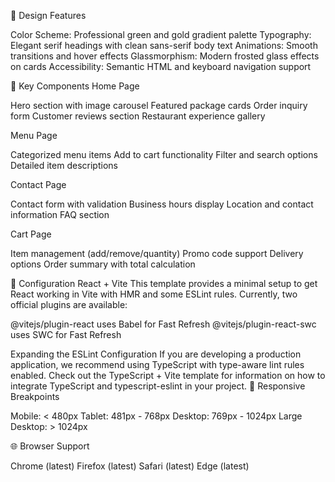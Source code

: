 🎨 Design Features

Color Scheme: Professional green and gold gradient palette
Typography: Elegant serif headings with clean sans-serif body text
Animations: Smooth transitions and hover effects
Glassmorphism: Modern frosted glass effects on cards
Accessibility: Semantic HTML and keyboard navigation support

🚀 Key Components
Home Page

Hero section with image carousel
Featured package cards
Order inquiry form
Customer reviews section
Restaurant experience gallery

Menu Page

Categorized menu items
Add to cart functionality
Filter and search options
Detailed item descriptions

Contact Page

Contact form with validation
Business hours display
Location and contact information
FAQ section

Cart Page

Item management (add/remove/quantity)
Promo code support
Delivery options
Order summary with total calculation

🔧 Configuration
React + Vite
This template provides a minimal setup to get React working in Vite with HMR and some ESLint rules.
Currently, two official plugins are available:

@vitejs/plugin-react uses Babel for Fast Refresh
@vitejs/plugin-react-swc uses SWC for Fast Refresh

Expanding the ESLint Configuration
If you are developing a production application, we recommend using TypeScript with type-aware lint rules enabled. Check out the TypeScript + Vite template for information on how to integrate TypeScript and typescript-eslint in your project.
📱 Responsive Breakpoints

Mobile: < 480px
Tablet: 481px - 768px
Desktop: 769px - 1024px
Large Desktop: > 1024px

🌐 Browser Support

Chrome (latest)
Firefox (latest)
Safari (latest)
Edge (latest)
